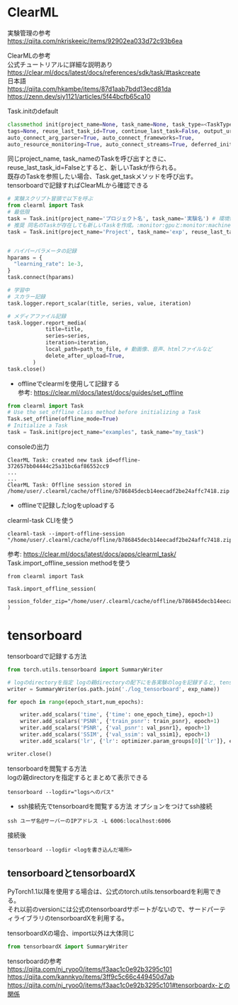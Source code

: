 # ClearML  

実験管理の参考  
https://qiita.com/nkriskeeic/items/92902ea033d72c93b6ea  

ClearMLの参考  
公式チュートリアルに詳細な説明あり  
https://clear.ml/docs/latest/docs/references/sdk/task/#taskcreate  
日本語  
https://qiita.com/hkambe/items/87d1aab7bdd13ecd81da  
https://zenn.dev/siy1121/articles/5f44bcfb65ca10  

Task.initのdefault  
```python
classmethod init(project_name=None, task_name=None, task_type=<TaskTypes.training: 'training'>,
tags=None, reuse_last_task_id=True, continue_last_task=False, output_uri=None,
auto_connect_arg_parser=True, auto_connect_frameworks=True,
auto_resource_monitoring=True, auto_connect_streams=True, deferred_init=False)
```
同じproject_name, task_nameのTaskを呼び出すときに、reuse_last_task_id=Falseとすると、新しいTaskが作られる。  
既存のTaskを参照したい場合、Task.get_taskメソッドを呼び出す。  
tensorboardで記録すればClearMLから確認できる  

```python
# 実験スクリプト冒頭で以下を呼ぶ
from clearml import Task
# 最低限
task = Task.init(project_name='プロジェクト名', task_name='実験名') # 環境情報や標準出力は自動で記録される
# 推奨 同名のTaskが存在しても新しいTaskを作成。:monitor:gpuと:monitor:machineをデータ量が増えるので記録しないのを推奨
task = Task.init(project_name='Project', task_name='exp', reuse_last_task_id=False, auto_resource_monitoring=False)


# ハイパーパラメータの記録  
hparams = {
  "learning_rate": 1e-3,
}
task.connect(hparams)

# 学習中  
# スカラー記録  
task.logger.report_scalar(title, series, value, iteration)

# メディアファイル記録  
task.logger.report_media(
            title=title,
            series=series,
            iteration=iteration,
            local_path=path_to_file, # 動画像、音声、htmlファイルなど
            delete_after_upload=True,
        )
task.close()
```

- offlineでclearmlを使用して記録する  
参考: https://clear.ml/docs/latest/docs/guides/set_offline  
```python
from clearml import Task
# Use the set_offline class method before initializing a Task
Task.set_offline(offline_mode=True)
# Initialize a Task 
task = Task.init(project_name="examples", task_name="my_task")
```
consoleの出力
```
ClearML Task: created new task id=offline-372657bb04444c25a31bc6af86552cc9
...
...
ClearML Task: Offline session stored in /home/user/.clearml/cache/offline/b786845decb14eecadf2be24affc7418.zip
```

- offlineで記録したlogをuploadする

clearml-task CLIを使う
```
clearml-task --import-offline-session "/home/user/.clearml/cache/offline/b786845decb14eecadf2be24affc7418.zip"
```
参考: https://clear.ml/docs/latest/docs/apps/clearml_task/  
Task.import_offline_session methodを使う
```
from clearml import Task

Task.import_offline_session(
    session_folder_zip="/home/user/.clearml/cache/offline/b786845decb14eecadf2be24affc7418.zip"
)
```

# tensorboard  
 

tensorboardで記録する方法
```python
from torch.utils.tensorboard import SummaryWriter

# logのdirectoryを指定 logの親directoryの配下にを各実験のlogを記録すると, tensorboardで見やすい
writer = SummaryWriter(os.path.join('./log_tensorboard', exp_name))

for epoch in range(epoch_start,num_epochs):

    writer.add_scalars('time', {'time': one_epoch_time}, epoch+1)
    writer.add_scalars('PSNR', {'train_psnr': train_psnr}, epoch+1)
    writer.add_scalars('PSNR', {'val_psnr': val_psnr1}, epoch+1)
    writer.add_scalars('SSIM', {'val_ssim': val_ssim1}, epoch+1)
    writer.add_scalars('lr', {'lr': optimizer.param_groups[0]['lr']}, epoch+1)

writer.close()
```
tensorboardを閲覧する方法  
logの親directoryを指定するとまとめて表示できる
```
tensorboard --logdir="logsへのパス"
```
- ssh接続先でtensorboardを閲覧する方法
オプションをつけてssh接続
```
ssh ユーザ名@サーバーのIPアドレス -L 6006:localhost:6006
```
接続後
```
tensorboard --logdir <logを書き込んだ場所>
```

## tensorboardとtensorboardX  
PyTorch1.1以降を使用する場合は、公式のtorch.utils.tensorboardを利用できる。  
それ以前のversionには公式のtensorboardサポートがないので、サードパーティライブラリのtensorboardXを利用する。

tensorboardXの場合、import以外は大体同じ
```python
from tensorboardX import SummaryWriter
```

tensorboardの参考  
https://qiita.com/nj_ryoo0/items/f3aac1c0e92b3295c101  
https://qiita.com/kannkyo/items/3ff9c5c66c449450d7ab  
https://qiita.com/nj_ryoo0/items/f3aac1c0e92b3295c101#tensorboardx-との関係 
